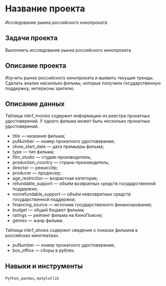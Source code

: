 # Название проекта
Исследование рынка российского кинопроката

## Задачи проекта
Выполнить исследование рынка российского кинопроката

## Описание проекта
Изучить рынок российского кинопроката и выявить текущие тренды. Сделать аналих насколько  фильмы, которые получили государственную поддержку, интересны зрителю. 

## Описание данных
Таблица mkrf_movies содержит информацию из реестра прокатных удостоверений. У одного фильма может быть несколько прокатных удостоверений. 
* title — название фильма;
* puNumber — номер прокатного удостоверения;
* show_start_date — дата премьеры фильма;
* type — тип фильма;
* film_studio — студия-производитель;
* production_country — страна-производитель;
* director — режиссёр;
* producer — продюсер;
* age_restriction — возрастная категория;
* refundable_support — объём возвратных средств государственной поддержки;
* nonrefundable_support — объём невозвратных средств государственной поддержки;
* financing_source — источник государственного финансирования;
* budget — общий бюджет фильма;
* ratings — рейтинг фильма на КиноПоиске;
* genres — жанр фильма.

Таблица mkrf_shows содержит сведения о показах фильмов в российских кинотеатрах.
* puNumber — номер прокатного удостоверения;
* box_office — сборы в рублях.

## Навыки и инструменты
`Python`, `pandas`, `matplotlib`
